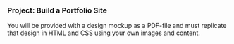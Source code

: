 ### Project: Build a Portfolio Site

You will be provided with a design mockup as a PDF-file and must replicate that design in HTML and CSS using your own images and content.

